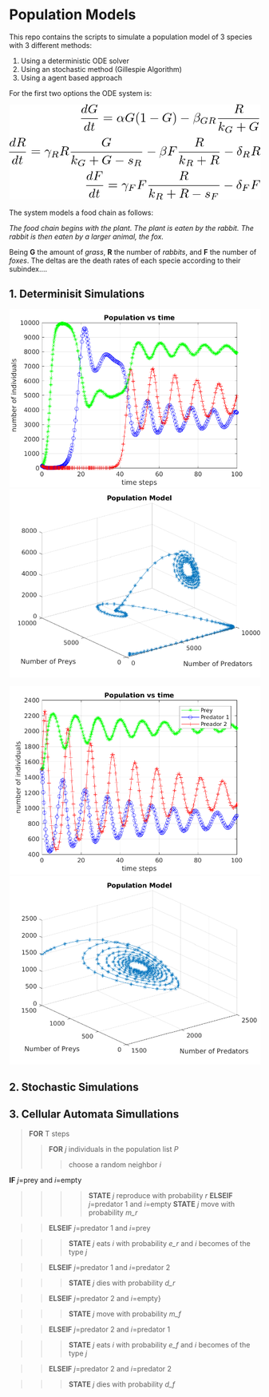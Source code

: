 # Population Models

This repo contains the scripts to simulate a population model of 3 species with 3 different methods:

1. Using a deterministic ODE solver
2. Using an stochastic method (Gillespie Algorithm)
3. Using a agent based approach

For the first two options the ODE system is: 

![equation_system](equation_sys.png)

The system models a food chain as follows: 

*The food chain begins with the plant. The plant is eaten by the rabbit. The rabbit is then eaten by a larger animal, the fox.*

Being **G** the amount of *grass*, **R** the number of *rabbits*, and **F** the number of *foxes*. The deltas are the death rates of each specie according to their subindex....  

## 1. Determinisit Simulations

![result_1](results/_lotkavolterra_ode45_100_150_150_150.png)
![result_2](results/_lotkavolterra_ode45_spaceplot_100_401_201_101.png)


![result_3](results/_lotkavolterra_ode45_50_1500_1500_1500.png)
![result_4](results/_lotkavolterra_ode45_spaceplot_50_1500_1500_1500.png)

## 2. Stochastic Simulations

## 3. Cellular Automata Simullations 

> **FOR** T steps
>> **FOR** *j* individuals in the population list *P*
>>> choose a random neighbor *i*

 **IF** *j*=prey and *i*=empty
>>>> **STATE** *j* reproduce with probability *r*
>>> **ELSEIF** *j*=predator 1 and *i*=empty
>>>> **STATE** *j* move with probability *m_r*

>> **ELSEIF** *j*=predator 1 and *i*=prey

>>> **STATE** *j* eats *i* with probability *e_r* and *i* becomes of the type *j*

>> **ELSEIF** *j*=predator 1 and *i*=predator 2

>>> **STATE** *j* dies with probability *d_r*

>> **ELSEIF** *j*=predator 2 and *i*=empty}

>>> **STATE** *j* move with probability *m_f*

>> **ELSEIF** *j*=predator 2 and *i*=predator 1

>>> **STATE** *j* eats $i$ with probability *e_f* and *i* becomes of the type *j*

>> **ELSEIF** *j*=predator 2 and *i*=predator 2

>>> **STATE** *j* dies with probability *d_f*


